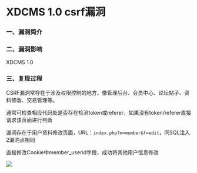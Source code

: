 # XDCMS 1.0 csrf漏洞

### 一、漏洞简介

### 二、漏洞影响

XDCMS 1.0

### 三、复现过程

CSRF漏洞常存在于涉及权限控制的地方，像管理后台、会员中心、论坛帖子、资料修改、交易管理等。

通常可检查相应代码处是否存在检测token或referer，如果没有token/referer直接请求该页面进行判断

漏洞存在于用户资料修改页面，URL：`index.php?m=member&f=edit`，同SQL注入2漏洞点相同

直接修改Cookie中member_userid字段，成功将其他用户信息修改

![](images/15896411542632.jpg)
